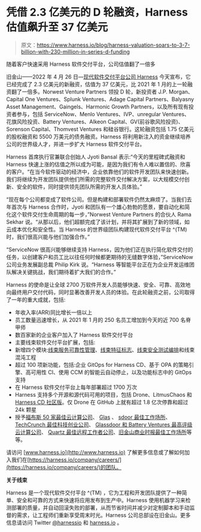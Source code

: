 # 凭借 2.3 亿美元的 D 轮融资，Harness 估值飙升至 37 亿美元

> 原文：<https://www.harness.io/blog/harness-valuation-soars-to-3-7-billion-with-230-million-in-series-d-funding>

随着客户快速采用 Harness 软件交付平台，公司估值翻了一倍多

旧金山——2022 年 4 月 26 日—[现代软件交付平台公司 Harness](https://www.harness.io/) 今天宣布，它已经完成了 2.3 亿美元的新融资，估值为 37 亿美元，比 2021 年 1 月的上一轮融资翻了一倍多。Norwest Venture Partners 领投 D 轮，新投资者 J.P. Morgan、Capital One Ventures、Splunk Ventures、Adage Capital Partners、Balyasny Asset Management、Gaingels、Harmonic Growth Partners，以及所有现有投资者参与，包括 ServiceNow、Menlo Ventures、IVP、unregular Ventures、花旗风险投资、Battery Ventures、Alkeon Capital、GV(前谷歌风险投资)、Sorenson Capital、Thomvest Ventures 和硅谷银行。这轮融资包括 1.75 亿美元的股权融资和 5500 万美元的债务融资。Harness 将利用新注入的资金继续培养公司的世界级人才，并进一步扩大 Harness 软件交付平台。

Harness 首席执行官兼联合创始人 Jyoti Bansal 表示:“今天的里程碑式融资和 Harness 快速上涨的估值之所以成为可能，是因为我们有令人难以置信的、欣喜的客户。“在当今软件驱动的经济中，企业依靠他们的软件开发团队来快速创新。我们将继续为开发团队提供他们所需的完整软件交付解决方案，以大规模交付创新、安全的软件，同时提供领先团队所需的开发人员体验。”

“现在每个公司都变成了软件公司。但是构建和部署软件仍然太麻烦了。当我们去年首次与 Harness 合作时，Jyoti 和团队有一个雄心勃勃的愿景，要自动化和简化这个软件交付生命周期的每一步，”Norwest Venture Partners 的合伙人 Rama Sekhar 说。“从那以后，他们超额完成了该计划，并将其扩展到了新的领域，如云成本优化和安全性。当 Harness 的世界级团队构建现代软件交付平台 ^(TM) 时，我们很高兴能与他们加强合作。”

“ServiceNow 很高兴能够继续支持 Harness，因为他们正在执行简化软件交付的任务，以创建客户和员工比以往任何时候都更期待的无缝数字体验，”ServiceNow 公司业务发展副总裁 Philip Kirk 说。“Harness 等智能平台正在为企业开发运维团队解决关键挑战，我们期待着扩大我们的合作。”

Harness 的使命是让全球 2700 万软件开发人员能够快速、安全、可靠、高效地向最终用户交付代码，同时显著改善开发人员的体验。在此轮融资之前，公司取得了一年的重大成就，包括:

*   年收入率(ARR)同比增长一倍以上
*   员工数量迅速增长，从 2021 年 1 月的 250 名员工增加到今天的近 700 名脊甲师
*   数百家新的企业客户加入了 Harness 软件交付平台
*   主要线束软件交付平台扩展，包括:
*   新增四个模块:[线束服务可靠性管理](https://harness.io/products/service-reliability-management)、[线束特征标志](https://harness.io/products/feature-flags)、[线束安全测试编排](https://harness.io/products/security-testing-orchestration)和线束混沌工程
*   超过 100 项新功能，包括:企业 GitOps for Harness CD、基于 OPA 的策略引擎、高可用性 CI、使用 CCM 的智能云自动停止，以及功能标志中的 GitOps 支持
*   在 Harness 软件交付平台上每年部署超过 1700 万次
*   Harness 支持多个开源和源代码可用的项目，包括 Drone、LitmusChaos 和 [Harness CD 社区版](https://github.com/harness/harness-cd-community)。仅 Drone 在 GitHub 上就有超过 1.8 亿次停靠和超过 24k 颗星
*   授予[福布斯 50 家最佳云计算公司](https://c212.net/c/link/?t=0&l=en&o=3515927-1&h=2352414894&u=https%3A%2F%2Fwww.forbes.com%2Fsites%2Flouiscolumbus%2F2021%2F12%2F31%2F50-best-cloud-computing-companies-to-work-for-in-2021-based-on-glassdoor%2F&a=Forbes+50+Best+Cloud+Computing+Companies)、 [Glas](https://c212.net/c/link/?t=0&l=en&o=3515927-1&h=3202578208&u=https%3A%2F%2Fwww.glassdoor.com%2FAward%2FBest-Small-and-Medium-Companies-to-Work-For-2021-LST_KQ0%2C48.htm&a=Glas) 、 [sdoor 最佳工作场所](https://c212.net/c/link/?t=0&l=en&o=3515927-1&h=1536954852&u=https%3A%2F%2Fwww.glassdoor.com%2FAward%2FBest-Small-and-Medium-Companies-to-Work-For-2021-LST_KQ0%2C48.htm&a=sdoor+Best+Places+to+Work)、 [TechCrunch 最佳科技创业公司](https://c212.net/c/link/?t=0&l=en&o=3515927-1&h=1451674662&u=https%3A%2F%2Ftechcrunch.com%2F2021%2F01%2F12%2Fglassdoor-best-tech-companies-to-work-for-in-2021%2F&a=TechCrunch+Best+Tech+Startups+to+Work+For)、 [Glassdoor 和 Battery Ventures 最高评级云计算公司](https://c212.net/c/link/?t=0&l=en&o=3515927-1&h=3090680715&u=https%3A%2F%2Fwww.businesswire.com%2Fnews%2Fhome%2F20211214005464%2Fen%2FCloud-Investor-Battery-Ventures-Reveals-the-25-Highest-Rated-Public-and-25-Highest-Rated-Private-Cloud-Computing-Companies-To-Work-For&a=Glassdoor+and+Battery+Ventures+Highest-Rated+Cloud-Computing+Companies+To+Work+For)、 [Quartz 最佳远程工作者公司](https://c212.net/c/link/?t=0&l=en&o=3515927-1&h=235606906&u=https%3A%2F%2Fqz.com%2Fwork%2F2053446%2Fthe-best-companies-for-working-from-home%2F&a=Quartz+Best+Companies+for+Remote+Workers)、[旧金山商业时报最佳工作场所](https://c212.net/c/link/?t=0&l=en&o=3515927-1&h=215117871&u=https%3A%2F%2Fwww.bizjournals.com%2Fsanfrancisco%2Fevent%2F167588%2F2022%2Fbest-places-to-work-in-the-bay-area-awards&a=San+Francisco+Business+Times+Best+Places+to+Work)等等。

请访问 [www.harness.io](http://www.harness.io) 了解更多信息或了解如何加入我们在[https://harness.io/company/careers/](https://harness.io/company/careers/)的团队。

**关于线束**

Harness 是一个现代软件交付平台 ^(TM) ，它为工程和开发团队提供了一种简单、安全和可靠的方式来快速将应用发布到生产中。Harness 使用机器学习来检测部署的质量，并自动回滚失败的部署，从而节省时间并减少对定制脚本和手动监督的需求，让工程师们重新享受周末时光。Harness 公司总部设在旧金山。更多信息请访问 Twitter [@harnessio](https://c212.net/c/link/?t=0&l=en&o=3480082-1&h=1229773875&u=https%3A%2F%2Ftwitter.com%2Fharnessio&a=%40harnessio) 和 [harness.io](https://c212.net/c/link/?t=0&l=en&o=3480082-1&h=1683662988&u=https%3A%2F%2Fharness.io%2F&a=harness.io) 。